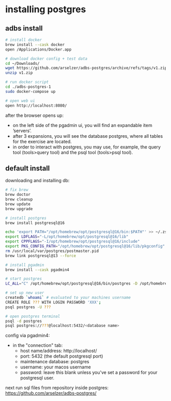 # installing postgres

## adbs install

```bash
# install docker
brew install --cask docker
open /Applications/Docker.app

# download docker config + test data
cd ~/Downloads/
wget https://github.com/arselzer/adbs-postgres/archive/refs/tags/v1.zip
unzip v1.zip

# run docker script
cd ./adbs-postgres-1
sudo docker-compose up

# open web ui
open http://localhost:8080/
```

after the browser opens up:

- on the left side of the pgadmin ui, you will find an expandable item ’servers’.
- after 3 expansions, you will see the database postgres, where all tables for the exercise are located.
- in order to interact with postgres, you may use, for example, the query tool (tools>query tool) and the psql tool (tools>psql tool).

## default install

downloading and installing db:

```bash
# fix brew
brew doctor
brew cleanup
brew update
brew upgrade

# install postgres
brew install postgresql@16

echo 'export PATH="/opt/homebrew/opt/postgresql@16/bin:$PATH"' >> ~/.zshrc
export LDFLAGS="-L/opt/homebrew/opt/postgresql@16/lib"
export CPPFLAGS="-I/opt/homebrew/opt/postgresql@16/include"
export PKG_CONFIG_PATH="/opt/homebrew/opt/postgresql@16/lib/pkgconfig"
rm /usr/local/var/postgres/postmaster.pid
brew link postgresql@13 --force

# install pgadmin
brew install --cask pgadmin4
```

```bash
# start postgres
LC_ALL="C" /opt/homebrew/opt/postgresql@16/bin/postgres -D /opt/homebrew/var/postgresql@16

# set up new user
createdb `whoami` # evaluated to your machines username
CREATE ROLE ??? WITH LOGIN PASSWORD 'XXX';
psql postgres -U ???

# open postgres terminal
psql -d postgres
psql postgres://???@localhost:5432/<database name>
```

config via pgadmin4:

- in the "connection" tab:
     - host name/address: http://localhost/
     - port: 5432 (the default postgresql port)
     - maintenance database: postgres
     - username: your macos username
     - password: leave this blank unless you've set a password for your postgresql user.

next run sql files from repository inside postgres: https://github.com/arselzer/adbs-postgres/
